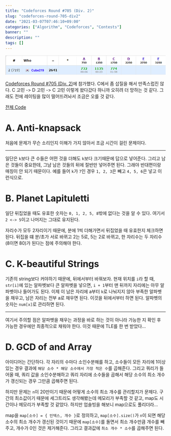 ```yaml
---
title: "Codeforces Round #705 (Div. 2)"
slug: "codeforces-round-705-div2"
date: "2021-03-07T07:46:10+09:00"
categories: ["Algorithm", "Codeforces", "Contests"]
banner: ""
description: ""
tags: []
---
```


![결과](images/result.png)

[Codeforces Round #705 (Div. 2)](https://codeforces.com/contest/1493)에 참가했다. C에서 좀 삽질을 해서 만족스럽진 않다. C 고민 -> D 고민 -> C 고민 이렇게 왔다갔다 하니까 오히려 더 망하는 것 같다. 그래도 전에 레이팅을 많이 떨어뜨려놔서 조금은 오를 것 같다.

[전체 Code](https://github.com/Cube219/PS/tree/main/CodeForces/1493%20-%20Codeforces%20Round%20%23705%20(Div.%202))

# A. Anti-knapsack

처음에 문제가 무슨 소리인지 이해가 가지 않아서 조금 시간이 걸린 문제이다.

-----

일단은 `k`보다 큰 수들은 어떤 것을 더해도 `k`보다 크기때문에 답으로 넣어준다. 그리고 남은 것들이 중요한데, 그냠 남은 것들의 뒤에 절반만 넣어주면 된다. 그래야 반대편이랑 매칭이 안 되기 때문이다. 예를 들어 `k`가 `7`인 경우 `1, 2, 3`은 빼고 `4, 5, 6`은 넣고 이런식으로.

# B. Planet Lapituletti

일단 뒤집었을 때도 유효한 숫자는 `0, 1, 2, 5, 8`밖에 없다는 것을 알 수 있다. 여기서 `2 <-> 5`이고 나머지는 그대로 유지된다.

자리수가 모두 2자리이기 때문에, 분에 1씩 더해가면서 뒤집었을 때 유효한지 체크하면 된다. 뒤집을 떄 분/초가 서로 바뀌고 2는 5로, 5는 2로 바뀌고, 한 자리수는 두 자리수(8이면 80)가 된다는 점에 주의해야 한다.

# C. K-beautiful Strings

기존의 string보다 커야하기 때문에, 뒤에서부터 바꿔보자. 현재 위치를 `i`라 할 때, `str[i]`에 있는 알파벳보다 큰 알파벳을 넣으면, `i + 1`부터 맨 뒤까지 자리에는 아무 알파벳이나 들어가도 된다. 이제 이 남은 자리에 a부터 `k`로 나눠지지 않아 부족한 알파벳을 채우고, 남은 자리는 전부 a로 채우면 된다. 이것을 뒤에서부터 하면 된다. 알파벳의 숫자는 `num[x]`로 관리하면 된다.

-----

여기서 주의할 점은 알파벳을 채우는 과정을 바로 하는 것이 아니라 가능한 지 확인 후 가능한 경우에만 최종적으로 채워야 한다. 이것 때문에 TLE를 한 번 받았다...

# D. GCD of and Array

아이디어는 간단하다. 각 자리의 수마다 소인수분해를 하고, 소수들이 모든 자리에 1이상 있는 경우 결과에 `해당 소수 * 해당 소수에서 가장 적은 수`를 곱해준다. 그리고 쿼리가 들어올 때, 쿼리 값을 소인수분해하고 쿼리 자리에 소수들을 곱해서 해당 소수의 최소 개수가 갱신되는 경우 그만큼 곱해주면 된다.

하지만 문제는 `n`이 20만이기 때문에 어떻게 소수의 최소 개수를 관리할지가 문제다. 구간의 최소값이기 때문에 세그트리도 생각해봤는데 메모리가 부족할 것 같고, map도 시간이나 메모리가 부족할 것 같았다. 하지만 업솔빙을 해보니 map으로도 풀리더라...

map을 `map[소수] = { 인덱스, 개수 }`로 정의하고, `map[소수].size()`가 `n`이 되면 해당 소수의 최소 개수가 갱신된 것이기 때문에 `map[소수]`를 돌면서 최소 개수만큼 개수를 빼주고, 개수가 0인 것은 제거해준다. 그리고 결과값에 `최소 개수 * 소수`를 곱해주면 된다.

